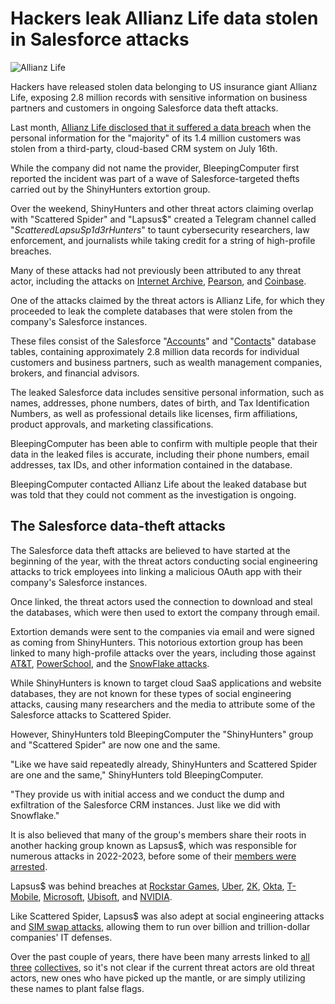 # Hackers leak Allianz Life data stolen in Salesforce attacks

![Allianz Life](https://www.bleepstatic.com/content/hl-images/2025/07/26/allianz-header.jpg)

Hackers have released stolen data belonging to US insurance giant Allianz Life, exposing 2.8 million records with sensitive information on business partners and customers in ongoing Salesforce data theft attacks.

Last month, [Allianz Life disclosed that it suffered a data breach](https://www.bleepingcomputer.com/news/security/allianz-life-confirms-data-breach-impacts-majority-of-14-million-customers/) when the personal information for the "majority" of its 1.4 million customers was stolen from a third-party, cloud-based CRM system on July 16th.

While the company did not name the provider, BleepingComputer first reported the incident was part of a wave of Salesforce-targeted thefts carried out by the ShinyHunters extortion group.

Over the weekend, ShinyHunters and other threat actors claiming overlap with "Scattered Spider" and "Lapsus$" created a Telegram channel called "_ScatteredLapsuSp1d3rHunters_" to taunt cybersecurity researchers, law enforcement, and journalists while taking credit for a string of high-profile breaches.

Many of these attacks had not previously been attributed to any threat actor, including the attacks on [Internet Archive](https://www.bleepingcomputer.com/news/security/internet-archive-hacked-data-breach-impacts-31-million-users/), [Pearson](https://www.bleepingcomputer.com/news/security/education-giant-pearson-hit-by-cyberattack-exposing-customer-data/), and [Coinbase](https://www.bleepingcomputer.com/news/security/coinbase-says-recent-data-breach-impacts-69-461-customers/).

One of the attacks claimed by the threat actors is Allianz Life, for which they proceeded to leak the complete databases that were stolen from the company's Salesforce instances.

These files consist of the Salesforce "[Accounts](https://help.salesforce.com/s/articleView?id=commerce.om%5Faccount%5Ffields.htm&type=5)" and "[Contacts](https://help.salesforce.com/s/articleView?id=commerce.om%5Fcontact%5Ffields.htm&language=en%5FUS&type=5)" database tables, containing approximately 2.8 million data records for individual customers and business partners, such as wealth management companies, brokers, and financial advisors.

The leaked Salesforce data includes sensitive personal information, such as names, addresses, phone numbers, dates of birth, and Tax Identification Numbers, as well as professional details like licenses, firm affiliations, product approvals, and marketing classifications.

BleepingComputer has been able to confirm with multiple people that their data in the leaked files is accurate, including their phone numbers, email addresses, tax IDs, and other information contained in the database.

BleepingComputer contacted Allianz Life about the leaked database but was told that they could not comment as the investigation is ongoing.

## The Salesforce data-theft attacks

The Salesforce data theft attacks are believed to have started at the beginning of the year, with the threat actors conducting social engineering attacks to trick employees into linking a malicious OAuth app with their company's Salesforce instances.

Once linked, the threat actors used the connection to download and steal the databases, which were then used to extort the company through email.

Extortion demands were sent to the companies via email and were signed as coming from ShinyHunters. This notorious extortion group has been linked to many high-profile attacks over the years, including those against [AT&T](https://www.bleepingcomputer.com/news/security/atandt-confirms-data-for-73-million-customers-leaked-on-hacker-forum/), [PowerSchool](https://www.bleepingcomputer.com/news/security/powerschool-hacker-now-extorting-individual-school-districts/), and the [SnowFlake attacks](https://www.bleepingcomputer.com/tag/snowflake/).

While ShinyHunters is known to target cloud SaaS applications and website databases, they are not known for these types of social engineering attacks, causing many researchers and the media to attribute some of the Salesforce attacks to Scattered Spider.

However, ShinyHunters told BleepingComputer the "ShinyHunters" group and "Scattered Spider" are now one and the same.

"Like we have said repeatedly already, ShinyHunters and Scattered Spider are one and the same," ShinyHunters told BleepingComputer.

"They provide us with initial access and we conduct the dump and exfiltration of the Salesforce CRM instances. Just like we did with Snowflake."

It is also believed that many of the group's members share their roots in another hacking group known as Lapsus$, which was responsible for numerous attacks in 2022-2023, before some of their [members were arrested](https://www.bleepingcomputer.com/news/security/lapsus-teen-hackers-convicted-of-high-profile-cyberattacks/).

Lapsus$ was behind breaches at [Rockstar Games](https://www.bleepingcomputer.com/news/security/gta-5-source-code-reportedly-leaked-online-a-year-after-rockstar-hack/), [Uber](https://www.bleepingcomputer.com/news/security/uber-suffers-new-data-breach-after-attack-on-vendor-info-leaked-online/), [2K](https://www.bleepingcomputer.com/news/security/2k-game-support-hacked-to-email-redline-info-stealing-malware/), [Okta](https://www.bleepingcomputer.com/news/security/okta-lapsus-breach-lasted-only-25-minutes-hit-2-customers/), [T-Mobile](https://www.bleepingcomputer.com/news/security/t-mobile-confirms-lapsus-hackers-breached-internal-systems/), [Microsoft](https://www.bleepingcomputer.com/news/microsoft/microsoft-confirms-they-were-hacked-by-lapsus-extortion-group/), [Ubisoft](https://www.bleepingcomputer.com/news/security/ubisoft-confirms-cyber-security-incident-resets-staff-passwords/), and [NVIDIA](https://www.bleepingcomputer.com/news/security/hackers-to-nvidia-remove-mining-cap-or-we-leak-hardware-data/).

Like Scattered Spider, Lapsus$ was also adept at social engineering attacks and [SIM swap attacks,](https://www.bleepingcomputer.com/news/security/lapsus-hackers-took-sim-swapping-attacks-to-the-next-level/) allowing them to run over billion and trillion-dollar companies' IT defenses.

Over the past couple of years, there have been many arrests linked to [all](https://www.bleepingcomputer.com/news/security/brazil-arrests-suspect-believed-to-be-a-lapsus-gang-member/) [three](https://www.bleepingcomputer.com/news/security/four-arrested-in-uk-over-mands-co-op-harrods-cyberattacks/) [collectives](https://www.bleepingcomputer.com/news/security/breachforums-hacking-forum-operators-reportedly-arrested-in-france/), so it's not clear if the current threat actors are old threat actors, new ones who have picked up the mantle, or are simply utilizing these names to plant false flags.